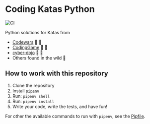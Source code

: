 # Coding Katas Python

![CI](https://github.com/eliflores/coding-katas-python/workflows/CI/badge.svg)

Python solutions for Katas from
* [Codewars](https://www.codewars.com/) :blue_heart: :yellow_heart:
* [CodingGame](https://www.codingame.com/) :blue_heart: :yellow_heart:
* [cyber‑dojo](https://cyber-dojo.org/) :blue_heart: :yellow_heart:
* Others found in the wild :blue_heart:

## How to work with this repository

1. Clone the repository
2. Install [`pipenv`](https://pipenv.pypa.io/en/latest/)
3. Run: `pipenv shell`
4. Run: `pipenv install`
5. Write your code, write the tests, and have fun!

For other the available commands to run with `pipenv`, see the [Pipfile](Pipfile).
